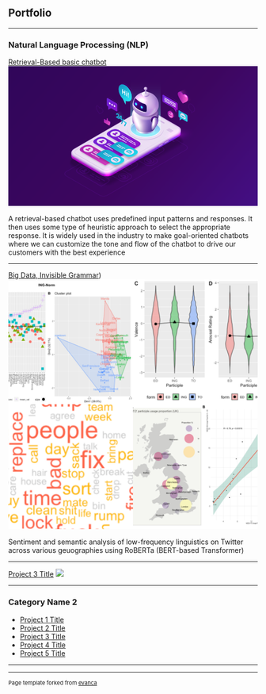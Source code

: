 ## Portfolio

---

### Natural Language Processing (NLP) 

[Retrieval-Based basic chatbot](https://github.com/avikshit-banerjee/Chatbot/blob/main/Chatbot.ipynb)
<img src="images/chatbot.png?raw=true"/>

A retrieval-based chatbot uses predefined input patterns and responses. It then uses some type of heuristic approach to select the appropriate response. It is widely used in the industry to make goal-oriented chatbots where we can customize the tone and flow of the chatbot to drive our customers with the best experience

---
[Big Data, Invisible Grammar](https://github.com/avikshit-banerjee/Semantic-and-Sentiment-Analysis))
<img src="images/thesis.png?raw=true"/>

Sentiment and semantic analysis of low-frequency linguistics on Twitter across various geuographies using RoBERTa (BERT-based Transformer)

---
[Project 3 Title](http://example.com/)
<img src="images/dummy_thumbnail.jpg?raw=true"/>

---

### Category Name 2

- [Project 1 Title](http://example.com/)
- [Project 2 Title](http://example.com/)
- [Project 3 Title](http://example.com/)
- [Project 4 Title](http://example.com/)
- [Project 5 Title](http://example.com/)

---




---
<p style="font-size:11px">Page template forked from <a href="https://github.com/evanca/quick-portfolio">evanca</a></p>
<!-- Remove above link if you don't want to attibute -->
